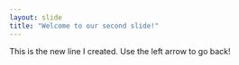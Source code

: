```yaml
---
layout: slide
title: "Welcome to our second slide!"
---
```

This is the new line I created.
Use the left arrow to go back!

